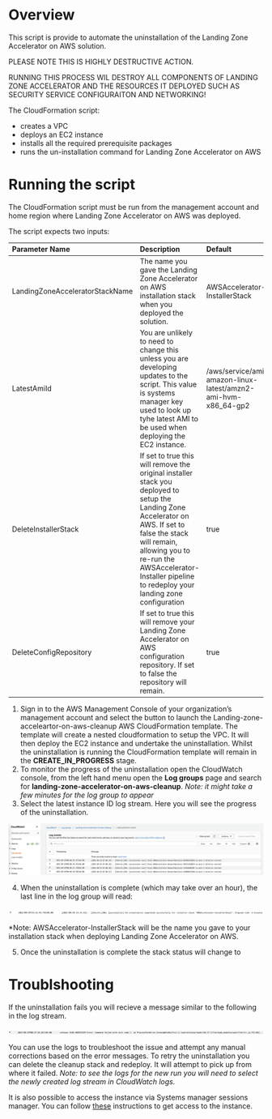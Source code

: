 # Overview

This script is provide to automate the uninstallation of the Landing Zone Accelerator on AWS solution.

PLEASE NOTE THIS IS HIGHLY DESTRUCTIVE ACTION.

RUNNING THIS PROCESS WIL DESTROY ALL COMPONENTS OF LANDING ZONE ACCELERATOR AND THE RESOURCES IT DEPLOYED SUCH AS SECURITY SERVICE CONFIGURAITON AND NETWORKING!

The CloudFormation script:

- creates a VPC
- deploys an EC2 instance
- installs all the required prerequisite packages
- runs the un-installation command for Landing Zone Accelerator on AWS

# Running the script

The CloudFormation script must be run from the management account and home region where Landing Zone Accelerator on AWS was deployed.

The script expects two inputs:

| **Parameter Name** | **Description** | **Default** |
|:---------------|:---------------|:---------------|
|LandingZoneAcceleratorStackName|The name you gave the Landing Zone Accelerator on AWS installation stack when you deployed the solution.|AWSAccelerator-InstallerStack|
|LatestAmiId|You are unlikely to need to change this unless you are developing updates to the script. This value is systems manager key used to look up tyhe latest AMI to be used when deploying the EC2 instance.|/aws/service/ami-amazon-linux-latest/amzn2-ami-hvm-x86_64-gp2|
|DeleteInstallerStack|If set to true this will remove the original installer stack you deployed to setup the Landing Zone Accelerator on AWS. If set to false the stack will remain, allowing you to re-run the AWSAccelerator-Installer pipeline to redeploy your landing zone configuration|true|
|DeleteConfigRepository|If set to true this will remove your Landing Zone Accelerator on AWS configuration repository. If set to false the repository will remain.|true|

1. Sign in to the AWS Management Console of your organization’s management account and select the button to launch the Landing-zone-acceleartor-on-aws-cleanup AWS CloudFormation template. The template will create a nested cloudformation to setup the VPC. It will then deploy the EC2 instance and undertake the uninstallation. Whilst the uninstallation is running the CloudFormation template will remain in the **CREATE_IN_PROGRESS** stage.
2. To monitor the progress of the uninstallation open the CloudWatch console, from the left hand menu open the **Log groups** page and search for **landing-zone-accelerator-on-aws-cleanup**. *Note: it might take a few minutes for the log group to appear*
3. Select the latest instance ID log stream. Here you will see the progress of the uninstallation.

![Log stream uninstallation event example](images/cloudwatch-log-stream.png)

4. When the uninstallation is complete (which may take over an hour), the last line in the log group will read:

![Completion status example](images/completion.png)

*Note: AWSAccelerator-InstallerStack will be the name you gave to your installation stack when deploying Landing Zone Accelerator on AWS.

5. Once the uninstallation is complete the stack status will change to 

# Troublshooting

If the uninstallation fails you will recieve a message similar to the following in the log stream.

![Failure status example](images/failure.png)

You can use the logs to troubleshoot the issue and attempt any manual corrections based on the error messages.
To retry the uninstallation you can delete the cleanup stack and redeploy. It will attempt to pick up from where it failed.
*Note: to see the logs for the new run you will need to select the newly created log stream in CloudWatch logs.*

It is also possible to access the instance via Systems manager sessions manager. You can follow [these](https://docs.aws.amazon.com/AWSEC2/latest/UserGuide/session-manager.html) instructions to get access to the instance.
